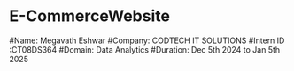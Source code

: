 # E-CommerceWebsite
#Name: Megavath Eshwar
#Company: CODTECH IT SOLUTIONS
#Intern ID :CT08DS364
#Domain: Data Analytics
#Duration: Dec 5th 2024 to Jan 5th 2025
